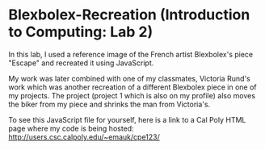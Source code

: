 # Blexbolex-Recreation (Introduction to Computing: Lab 2)
In this lab, I used a reference image of the French artist Blexbolex's piece "Escape" and recreated it using JavaScript.

My work was later combined with one of my classmates, Victoria Rund's work 
which was another recreation of a different Blexbolex piece in one of my projects.
The project (project 1 which is also on my profile) also moves the biker from my piece
and shrinks the man from Victoria's.

To see this JavaScript file for yourself, here is a link to a Cal Poly HTML page where my code is being hosted:
http://users.csc.calpoly.edu/~emauk/cpe123/
